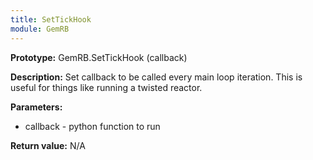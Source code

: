 ```yaml
---
title: SetTickHook
module: GemRB
---
```


**Prototype:** GemRB.SetTickHook (callback)

**Description:** Set callback to be called every main loop iteration. 
This is useful for things like running a twisted reactor.

**Parameters:**
  * callback - python function to run

**Return value:** N/A
